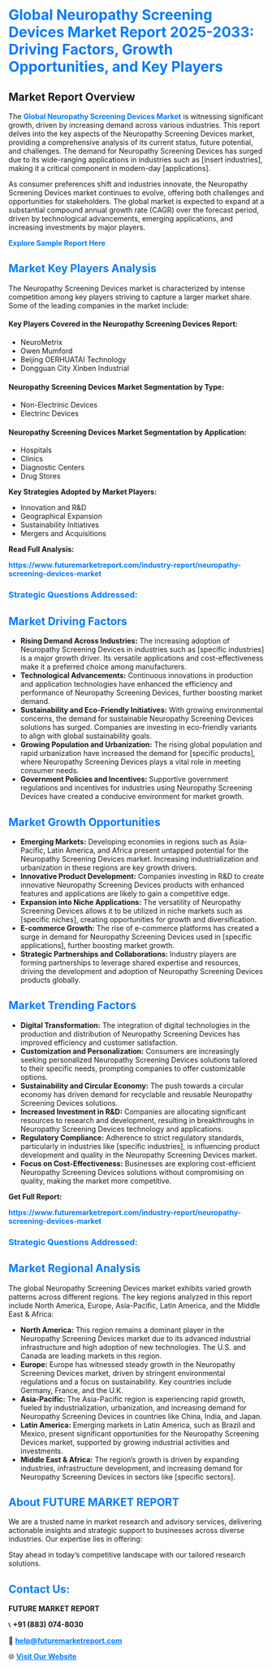<h1 style="color: #007BFF;">Global Neuropathy Screening Devices Market Report 2025-2033: Driving Factors, Growth Opportunities, and Key Players</h1>

<section id="overview">
<h2>Market Report Overview</h2>
<p>The <a href="https://www.futuremarketreport.com/industry-report/neuropathy-screening-devices-market" style="color: #007BFF; text-decoration: none;"><strong>Global Neuropathy Screening Devices Market</strong></a> is witnessing significant growth, driven by increasing demand across various industries. This report delves into the key aspects of the Neuropathy Screening Devices market, providing a comprehensive analysis of its current status, future potential, and challenges. The demand for Neuropathy Screening Devices has surged due to its wide-ranging applications in industries such as [insert industries], making it a critical component in modern-day [applications].</p>
<p>As consumer preferences shift and industries innovate, the Neuropathy Screening Devices market continues to evolve, offering both challenges and opportunities for stakeholders. The global market is expected to expand at a substantial compound annual growth rate (CAGR) over the forecast period, driven by technological advancements, emerging applications, and increasing investments by major players.</p>
</section>

<section id="overview">
<p><a href="https://www.futuremarketreport.com/request-sample/reportId=92497" style="color: #007BFF; text-decoration: none;"><strong>Explore Sample Report Here</strong></a></p>
</section>

<section id="key-players">
<h2 style="color: #007BFF;">Market Key Players Analysis</h2>
<p>The Neuropathy Screening Devices market is characterized by intense competition among key players striving to capture a larger market share. Some of the leading companies in the market include:</p>
<h4>Key Players Covered in the Neuropathy Screening Devices Report:</h4>
<ul><li>NeuroMetrix</li><li>Owen Mumford</li><li>Beijing OERHUATAI Technology</li><li>Dongguan City Xinben Industrial</li></ul>
<h4>Neuropathy Screening Devices Market Segmentation by Type:</h4>
<ul><li>Non-Electrinic Devices</li><li>Electrinc Devices</li></ul>

<h4>Neuropathy Screening Devices Market Segmentation by Application:</h4>
<ul><li>Hospitals</li><li>Clinics</li><li>Diagnostic Centers</li><li>Drug Stores</li></ul>
<p><strong>Key Strategies Adopted by Market Players:</strong></p>
<ul>
<li>Innovation and R&D</li>
<li>Geographical Expansion</li>
<li>Sustainability Initiatives</li>
<li>Mergers and Acquisitions</li>
</ul>
</section>

<section>
<p><strong>Read Full Analysis: </strong></p><a href="https://www.futuremarketreport.com/industry-report/neuropathy-screening-devices-market" style="color: #007BFF; text-decoration: none;"><strong>https://www.futuremarketreport.com/industry-report/neuropathy-screening-devices-market</strong></a>
<h3 style="color: #007BFF;">Strategic Questions Addressed:</h3>
</section>

<section id="driving-factors">
<h2 style="color: #007BFF;">Market Driving Factors</h2>
<ul>
<li><strong>Rising Demand Across Industries:</strong> The increasing adoption of Neuropathy Screening Devices in industries such as [specific industries] is a major growth driver. Its versatile applications and cost-effectiveness make it a preferred choice among manufacturers.</li>
<li><strong>Technological Advancements:</strong> Continuous innovations in production and application technologies have enhanced the efficiency and performance of Neuropathy Screening Devices, further boosting market demand.</li>
<li><strong>Sustainability and Eco-Friendly Initiatives:</strong> With growing environmental concerns, the demand for sustainable Neuropathy Screening Devices solutions has surged. Companies are investing in eco-friendly variants to align with global sustainability goals.</li>
<li><strong>Growing Population and Urbanization:</strong> The rising global population and rapid urbanization have increased the demand for [specific products], where Neuropathy Screening Devices plays a vital role in meeting consumer needs.</li>
<li><strong>Government Policies and Incentives:</strong> Supportive government regulations and incentives for industries using Neuropathy Screening Devices have created a conducive environment for market growth.</li>
</ul>
</section>

<section id="growth-opportunities">
<h2 style="color: #007BFF;">Market Growth Opportunities</h2>
<ul>
<li><strong>Emerging Markets:</strong> Developing economies in regions such as Asia-Pacific, Latin America, and Africa present untapped potential for the Neuropathy Screening Devices market. Increasing industrialization and urbanization in these regions are key growth drivers.</li>
<li><strong>Innovative Product Development:</strong> Companies investing in R&D to create innovative Neuropathy Screening Devices products with enhanced features and applications are likely to gain a competitive edge.</li>
<li><strong>Expansion into Niche Applications:</strong> The versatility of Neuropathy Screening Devices allows it to be utilized in niche markets such as [specific niches], creating opportunities for growth and diversification.</li>
<li><strong>E-commerce Growth:</strong> The rise of e-commerce platforms has created a surge in demand for Neuropathy Screening Devices used in [specific applications], further boosting market growth.</li>
<li><strong>Strategic Partnerships and Collaborations:</strong> Industry players are forming partnerships to leverage shared expertise and resources, driving the development and adoption of Neuropathy Screening Devices products globally.</li>
</ul>
</section>

<section id="trending-factors">
<h2 style="color: #007BFF;">Market Trending Factors</h2>
<ul>
<li><strong>Digital Transformation:</strong> The integration of digital technologies in the production and distribution of Neuropathy Screening Devices has improved efficiency and customer satisfaction.</li>
<li><strong>Customization and Personalization:</strong> Consumers are increasingly seeking personalized Neuropathy Screening Devices solutions tailored to their specific needs, prompting companies to offer customizable options.</li>
<li><strong>Sustainability and Circular Economy:</strong> The push towards a circular economy has driven demand for recyclable and reusable Neuropathy Screening Devices solutions.</li>
<li><strong>Increased Investment in R&D:</strong> Companies are allocating significant resources to research and development, resulting in breakthroughs in Neuropathy Screening Devices technology and applications.</li>
<li><strong>Regulatory Compliance:</strong> Adherence to strict regulatory standards, particularly in industries like [specific industries], is influencing product development and quality in the Neuropathy Screening Devices market.</li>
<li><strong>Focus on Cost-Effectiveness:</strong> Businesses are exploring cost-efficient Neuropathy Screening Devices solutions without compromising on quality, making the market more competitive.</li>
</ul>
</section>

<section>
<p><strong>Get Full Report: </strong></p><a href="https://www.futuremarketreport.com/industry-report/neuropathy-screening-devices-market" style="color: #007BFF; text-decoration: none;"><strong>https://www.futuremarketreport.com/industry-report/neuropathy-screening-devices-market</strong></a>
<h3 style="color: #007BFF;">Strategic Questions Addressed:</h3>
</section>


<section id="regional-analysis">
<h2 style="color: #007BFF;">Market Regional Analysis</h2>
<p>The global Neuropathy Screening Devices market exhibits varied growth patterns across different regions. The key regions analyzed in this report include North America, Europe, Asia-Pacific, Latin America, and the Middle East & Africa:</p>
<ul>
<li><strong>North America:</strong> This region remains a dominant player in the Neuropathy Screening Devices market due to its advanced industrial infrastructure and high adoption of new technologies. The U.S. and Canada are leading markets in this region.</li>
<li><strong>Europe:</strong> Europe has witnessed steady growth in the Neuropathy Screening Devices market, driven by stringent environmental regulations and a focus on sustainability. Key countries include Germany, France, and the U.K.</li>
<li><strong>Asia-Pacific:</strong> The Asia-Pacific region is experiencing rapid growth, fueled by industrialization, urbanization, and increasing demand for Neuropathy Screening Devices in countries like China, India, and Japan.</li>
<li><strong>Latin America:</strong> Emerging markets in Latin America, such as Brazil and Mexico, present significant opportunities for the Neuropathy Screening Devices market, supported by growing industrial activities and investments.</li>
<li><strong>Middle East & Africa:</strong> The region’s growth is driven by expanding industries, infrastructure development, and increasing demand for Neuropathy Screening Devices in sectors like [specific sectors].</li>
</ul>
</section>

<footer>
<h2 style="color: #007BFF;">About FUTURE MARKET REPORT</h2>
<p>We are a trusted name in market research and advisory services, delivering actionable insights and strategic support to businesses across diverse industries. Our expertise lies in offering:</p>

<p>Stay ahead in today’s competitive landscape with our tailored research solutions.</p>

<h2 style="color: #007BFF;">Contact Us:</h2>
<p><strong>FUTURE MARKET REPORT</strong></p>
<p>📞 <strong>+91 (883) 074-8030</strong></p>
<p>📧 <strong><a href="mailto:help@futuremarketreport.com" style="color: #007BFF;">help@futuremarketreport.com</a></strong></p>
<p>🌐 <strong><a href="https://www.futuremarketreport.com/" style="color: #007BFF;">Visit Our Website</a></strong></p>
</footer>